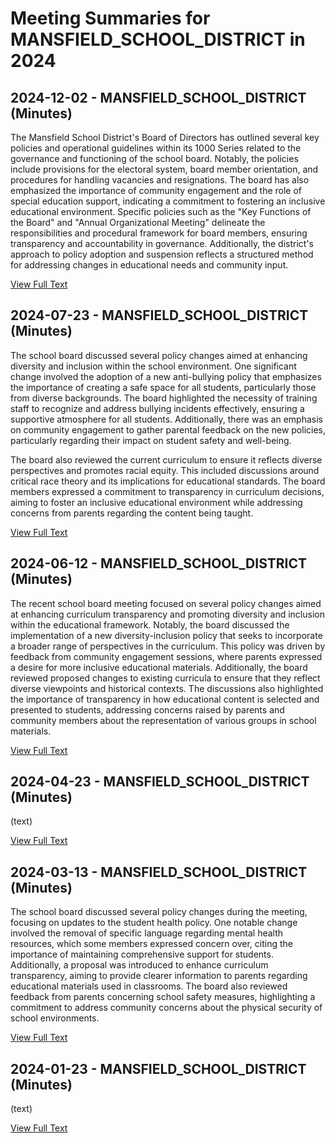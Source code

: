 # Meeting Summaries for MANSFIELD_SCHOOL_DISTRICT in 2024

## 2024-12-02 - MANSFIELD_SCHOOL_DISTRICT (Minutes)

The Mansfield School District's Board of Directors has outlined several key policies and operational guidelines within its 1000 Series related to the governance and functioning of the school board. Notably, the policies include provisions for the electoral system, board member orientation, and procedures for handling vacancies and resignations. The board has also emphasized the importance of community engagement and the role of special education support, indicating a commitment to fostering an inclusive educational environment. Specific policies such as the "Key Functions of the Board" and "Annual Organizational Meeting" delineate the responsibilities and procedural framework for board members, ensuring transparency and accountability in governance. Additionally, the district's approach to policy adoption and suspension reflects a structured method for addressing changes in educational needs and community input.

[View Full Text](https://raw.githubusercontent.com/VoronoiPerspectives/WashingtonStateSchoolBoardExplorer/refs/heads/main/data/countries/usa/states/wa/counties/douglas/school_boards/mansfield_school_district/2024/processed/2024-12-02-minutes.txt)

## 2024-07-23 - MANSFIELD_SCHOOL_DISTRICT (Minutes)

The school board discussed several policy changes aimed at enhancing diversity and inclusion within the school environment. One significant change involved the adoption of a new anti-bullying policy that emphasizes the importance of creating a safe space for all students, particularly those from diverse backgrounds. The board highlighted the necessity of training staff to recognize and address bullying incidents effectively, ensuring a supportive atmosphere for all students. Additionally, there was an emphasis on community engagement to gather parental feedback on the new policies, particularly regarding their impact on student safety and well-being. 

The board also reviewed the current curriculum to ensure it reflects diverse perspectives and promotes racial equity. This included discussions around critical race theory and its implications for educational standards. The board members expressed a commitment to transparency in curriculum decisions, aiming to foster an inclusive educational environment while addressing concerns from parents regarding the content being taught.

[View Full Text](https://raw.githubusercontent.com/VoronoiPerspectives/WashingtonStateSchoolBoardExplorer/refs/heads/main/data/countries/usa/states/wa/counties/douglas/school_boards/mansfield_school_district/2024/processed/2024-07-23-minutes.txt)

## 2024-06-12 - MANSFIELD_SCHOOL_DISTRICT (Minutes)

The recent school board meeting focused on several policy changes aimed at enhancing curriculum transparency and promoting diversity and inclusion within the educational framework. Notably, the board discussed the implementation of a new diversity-inclusion policy that seeks to incorporate a broader range of perspectives in the curriculum. This policy was driven by feedback from community engagement sessions, where parents expressed a desire for more inclusive educational materials. Additionally, the board reviewed proposed changes to existing curricula to ensure that they reflect diverse viewpoints and historical contexts. The discussions also highlighted the importance of transparency in how educational content is selected and presented to students, addressing concerns raised by parents and community members about the representation of various groups in school materials.

[View Full Text](https://raw.githubusercontent.com/VoronoiPerspectives/WashingtonStateSchoolBoardExplorer/refs/heads/main/data/countries/usa/states/wa/counties/douglas/school_boards/mansfield_school_district/2024/processed/2024-06-12-minutes.txt)

## 2024-04-23 - MANSFIELD_SCHOOL_DISTRICT (Minutes)

(text)

[View Full Text](https://raw.githubusercontent.com/VoronoiPerspectives/WashingtonStateSchoolBoardExplorer/refs/heads/main/data/countries/usa/states/wa/counties/douglas/school_boards/mansfield_school_district/2024/processed/2024-04-23-minutes.txt)

## 2024-03-13 - MANSFIELD_SCHOOL_DISTRICT (Minutes)

The school board discussed several policy changes during the meeting, focusing on updates to the student health policy. One notable change involved the removal of specific language regarding mental health resources, which some members expressed concern over, citing the importance of maintaining comprehensive support for students. Additionally, a proposal was introduced to enhance curriculum transparency, aiming to provide clearer information to parents regarding educational materials used in classrooms. The board also reviewed feedback from parents concerning school safety measures, highlighting a commitment to address community concerns about the physical security of school environments.

[View Full Text](https://raw.githubusercontent.com/VoronoiPerspectives/WashingtonStateSchoolBoardExplorer/refs/heads/main/data/countries/usa/states/wa/counties/douglas/school_boards/mansfield_school_district/2024/processed/2024-03-13-minutes.txt)

## 2024-01-23 - MANSFIELD_SCHOOL_DISTRICT (Minutes)

(text)

[View Full Text](https://raw.githubusercontent.com/VoronoiPerspectives/WashingtonStateSchoolBoardExplorer/refs/heads/main/data/countries/usa/states/wa/counties/douglas/school_boards/mansfield_school_district/2024/processed/2024-01-23-minutes.txt)

